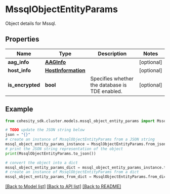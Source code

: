 # MssqlObjectEntityParams

Object details for Mssql.

## Properties

Name | Type | Description | Notes
------------ | ------------- | ------------- | -------------
**aag_info** | [**AAGInfo**](AAGInfo.md) |  | [optional] 
**host_info** | [**HostInformation**](HostInformation.md) |  | [optional] 
**is_encrypted** | **bool** | Specifies whether the database is TDE enabled. | [optional] 

## Example

```python
from cohesity_sdk.cluster.models.mssql_object_entity_params import MssqlObjectEntityParams

# TODO update the JSON string below
json = "{}"
# create an instance of MssqlObjectEntityParams from a JSON string
mssql_object_entity_params_instance = MssqlObjectEntityParams.from_json(json)
# print the JSON string representation of the object
print(MssqlObjectEntityParams.to_json())

# convert the object into a dict
mssql_object_entity_params_dict = mssql_object_entity_params_instance.to_dict()
# create an instance of MssqlObjectEntityParams from a dict
mssql_object_entity_params_from_dict = MssqlObjectEntityParams.from_dict(mssql_object_entity_params_dict)
```
[[Back to Model list]](../README.md#documentation-for-models) [[Back to API list]](../README.md#documentation-for-api-endpoints) [[Back to README]](../README.md)


